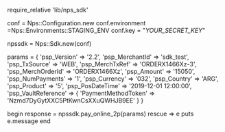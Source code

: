 require_relative 'lib/nps_sdk'

conf = Nps::Configuration.new
conf.environment =Nps::Environments::STAGING_ENV
conf.key = "_YOUR_SECRET_KEY_"

npssdk = Nps::Sdk.new(conf)

params = {
    'psp_Version' => '2.2',
    'psp_MerchantId' => 'sdk_test',
    'psp_TxSource' => 'WEB',
    'psp_MerchTxRef' => 'ORDERX1466Xz-3',
    'psp_MerchOrderId' => 'ORDERX1466Xz',
    'psp_Amount' => '15050',
    'psp_NumPayments' => '1',
    'psp_Currency' => '032',
    'psp_Country' => 'ARG',
    'psp_Product' => '5',
    'psp_PosDateTime' => '2019-12-01 12:00:00',
    'psp_VaultReference'  => {
        'PaymentMethodToken' => 'Nzmd7DyGytXXC5PtKwnCsXXuQWHJB9EE'
    }
}

begin 
    response = npssdk.pay_online_2p(params) 
rescue => e 
    puts e.message 
end 
